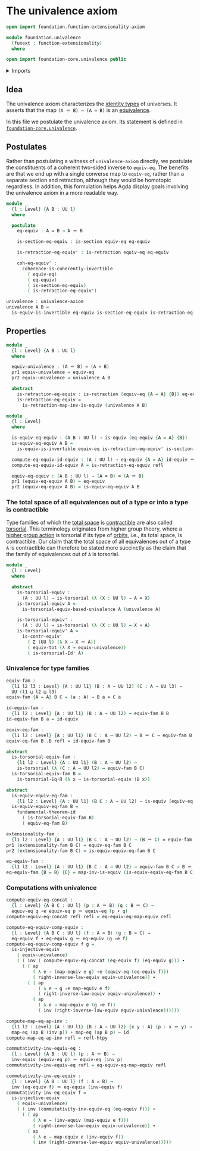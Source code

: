 # The univalence axiom

```agda
open import foundation.function-extensionality-axiom

module foundation.univalence
  (funext : function-extensionality)
  where

open import foundation-core.univalence public
```

<details><summary>Imports</summary>

```agda
open import foundation.action-on-identifications-functions
open import foundation.dependent-pair-types
open import foundation.equality-dependent-function-types funext
open import foundation.equivalences funext
open import foundation.fundamental-theorem-of-identity-types
open import foundation.universe-levels

open import foundation-core.coherently-invertible-maps
open import foundation-core.contractible-types
open import foundation-core.function-types
open import foundation-core.functoriality-dependent-pair-types
open import foundation-core.homotopies
open import foundation-core.identity-types
open import foundation-core.injective-maps
open import foundation-core.retractions
open import foundation-core.sections
open import foundation-core.torsorial-type-families
```

</details>

## Idea

The univalence axiom characterizes the
[identity types](foundation-core.identity-types.md) of universes. It asserts
that the map `(A ＝ B) → (A ≃ B)` is an
[equivalence](foundation-core.equivalences.md).

In this file we postulate the univalence axiom. Its statement is defined in
[`foundation-core.univalence`](foundation-core.univalence.md).

## Postulates

Rather than postulating a witness of `univalence-axiom` directly, we postulate
the constituents of a coherent two-sided inverse to `equiv-eq`. The benefits are
that we end up with a single converse map to `equiv-eq`, rather than a separate
section and retraction, although they would be homotopic regardless. In
addition, this formulation helps Agda display goals involving the univalence
axiom in a more readable way.

```agda
module _
  {l : Level} {A B : UU l}
  where

  postulate
    eq-equiv : A ≃ B → A ＝ B

    is-section-eq-equiv : is-section equiv-eq eq-equiv

    is-retraction-eq-equiv' : is-retraction equiv-eq eq-equiv

    coh-eq-equiv' :
      coherence-is-coherently-invertible
        ( equiv-eq)
        ( eq-equiv)
        ( is-section-eq-equiv)
        ( is-retraction-eq-equiv')

univalence : univalence-axiom
univalence A B =
  is-equiv-is-invertible eq-equiv is-section-eq-equiv is-retraction-eq-equiv'
```

## Properties

```agda
module _
  {l : Level} {A B : UU l}
  where

  equiv-univalence : (A ＝ B) ≃ (A ≃ B)
  pr1 equiv-univalence = equiv-eq
  pr2 equiv-univalence = univalence A B

  abstract
    is-retraction-eq-equiv : is-retraction (equiv-eq {A = A} {B}) eq-equiv
    is-retraction-eq-equiv =
      is-retraction-map-inv-is-equiv (univalence A B)

module _
  {l : Level}
  where

  is-equiv-eq-equiv : (A B : UU l) → is-equiv (eq-equiv {A = A} {B})
  is-equiv-eq-equiv A B =
    is-equiv-is-invertible equiv-eq is-retraction-eq-equiv' is-section-eq-equiv

  compute-eq-equiv-id-equiv : (A : UU l) → eq-equiv {A = A} id-equiv ＝ refl
  compute-eq-equiv-id-equiv A = is-retraction-eq-equiv refl

  equiv-eq-equiv : (A B : UU l) → (A ≃ B) ≃ (A ＝ B)
  pr1 (equiv-eq-equiv A B) = eq-equiv
  pr2 (equiv-eq-equiv A B) = is-equiv-eq-equiv A B
```

### The total space of all equivalences out of a type or into a type is contractible

Type families of which the [total space](foundation.dependent-pair-types.md) is
[contractible](foundation-core.contractible-types.md) are also called
[torsorial](foundation-core.torsorial-type-families.md). This terminology
originates from higher group theory, where a
[higher group action](higher-group-theory.higher-group-actions.md) is torsorial
if its type of [orbits](higher-group-theory.orbits-higher-group-actions.md),
i.e., its total space, is contractible. Our claim that the total space of all
equivalences out of a type `A` is contractible can therefore be stated more
succinctly as the claim that the family of equivalences out of `A` is torsorial.

```agda
module _
  {l : Level}
  where

  abstract
    is-torsorial-equiv :
      (A : UU l) → is-torsorial (λ (X : UU l) → A ≃ X)
    is-torsorial-equiv A =
      is-torsorial-equiv-based-univalence A (univalence A)

    is-torsorial-equiv' :
      (A : UU l) → is-torsorial (λ (X : UU l) → X ≃ A)
    is-torsorial-equiv' A =
      is-contr-equiv'
        ( Σ (UU l) (λ X → X ＝ A))
        ( equiv-tot (λ X → equiv-univalence))
        ( is-torsorial-Id' A)
```

### Univalence for type families

```agda
equiv-fam :
  {l1 l2 l3 : Level} {A : UU l1} (B : A → UU l2) (C : A → UU l3) →
  UU (l1 ⊔ l2 ⊔ l3)
equiv-fam {A = A} B C = (a : A) → B a ≃ C a

id-equiv-fam :
  {l1 l2 : Level} {A : UU l1} (B : A → UU l2) → equiv-fam B B
id-equiv-fam B a = id-equiv

equiv-eq-fam :
  {l1 l2 : Level} {A : UU l1} (B C : A → UU l2) → B ＝ C → equiv-fam B C
equiv-eq-fam B .B refl = id-equiv-fam B

abstract
  is-torsorial-equiv-fam :
    {l1 l2 : Level} {A : UU l1} (B : A → UU l2) →
    is-torsorial (λ (C : A → UU l2) → equiv-fam B C)
  is-torsorial-equiv-fam B =
    is-torsorial-Eq-Π (λ x → is-torsorial-equiv (B x))

abstract
  is-equiv-equiv-eq-fam :
    {l1 l2 : Level} {A : UU l1} (B C : A → UU l2) → is-equiv (equiv-eq-fam B C)
  is-equiv-equiv-eq-fam B =
    fundamental-theorem-id
      ( is-torsorial-equiv-fam B)
      ( equiv-eq-fam B)

extensionality-fam :
  {l1 l2 : Level} {A : UU l1} (B C : A → UU l2) → (B ＝ C) ≃ equiv-fam B C
pr1 (extensionality-fam B C) = equiv-eq-fam B C
pr2 (extensionality-fam B C) = is-equiv-equiv-eq-fam B C

eq-equiv-fam :
  {l1 l2 : Level} {A : UU l1} {B C : A → UU l2} → equiv-fam B C → B ＝ C
eq-equiv-fam {B = B} {C} = map-inv-is-equiv (is-equiv-equiv-eq-fam B C)
```

### Computations with univalence

```agda
compute-equiv-eq-concat :
  {l : Level} {A B C : UU l} (p : A ＝ B) (q : B ＝ C) →
  equiv-eq q ∘e equiv-eq p ＝ equiv-eq (p ∙ q)
compute-equiv-eq-concat refl refl = eq-equiv-eq-map-equiv refl

compute-eq-equiv-comp-equiv :
  {l : Level} {A B C : UU l} (f : A ≃ B) (g : B ≃ C) →
  eq-equiv f ∙ eq-equiv g ＝ eq-equiv (g ∘e f)
compute-eq-equiv-comp-equiv f g =
  is-injective-equiv
    ( equiv-univalence)
    ( ( inv ( compute-equiv-eq-concat (eq-equiv f) (eq-equiv g))) ∙
      ( ( ap
          ( λ e → (map-equiv e g) ∘e (equiv-eq (eq-equiv f)))
          ( right-inverse-law-equiv equiv-univalence)) ∙
        ( ( ap
            ( λ e → g ∘e map-equiv e f)
            ( right-inverse-law-equiv equiv-univalence)) ∙
          ( ap
            ( λ e → map-equiv e (g ∘e f))
            ( inv (right-inverse-law-equiv equiv-univalence))))))

compute-map-eq-ap-inv :
  {l1 l2 : Level} {A : UU l1} {B : A → UU l2} {x y : A} (p : x ＝ y) →
  map-eq (ap B (inv p)) ∘ map-eq (ap B p) ~ id
compute-map-eq-ap-inv refl = refl-htpy

commutativity-inv-equiv-eq :
  {l : Level} {A B : UU l} (p : A ＝ B) →
  inv-equiv (equiv-eq p) ＝ equiv-eq (inv p)
commutativity-inv-equiv-eq refl = eq-equiv-eq-map-equiv refl

commutativity-inv-eq-equiv :
  {l : Level} {A B : UU l} (f : A ≃ B) →
  inv (eq-equiv f) ＝ eq-equiv (inv-equiv f)
commutativity-inv-eq-equiv f =
  is-injective-equiv
    ( equiv-univalence)
    ( ( inv (commutativity-inv-equiv-eq (eq-equiv f))) ∙
      ( ( ap
          ( λ e → (inv-equiv (map-equiv e f)))
          ( right-inverse-law-equiv equiv-univalence)) ∙
        ( ap
          ( λ e → map-equiv e (inv-equiv f))
          ( inv (right-inverse-law-equiv equiv-univalence)))))
```
